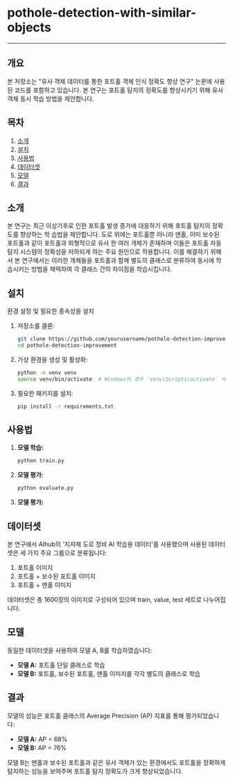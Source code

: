 # pothole-detection-with-similar-objects

---
## 개요

본 저장소는 "유사 객체 데이터를 통한 포트홀 객체 인식 정확도 향상 연구" 논문에 사용된 코드를 포함하고 있습니다. 본 연구는 포트홀 탐지의 정확도를 향상시키기 위해 유사 객체 동시 학습 방법을 제안합니다.

## 목차

1. [소개](#소개)
2. [설치](#설치)
3. [사용법](#사용법)
4. [데이터셋](#데이터셋)
5. [모델](#모델)
6. [결과](#결과)

## 소개

본 연구는 최근 이상기후로 인한 포트홀 발생 증가에 대응하기 위해 포트홀 탐지의 정확도를 향상하는 학
습법을 제안합니다. 도로 위에는 포트홀뿐 아니라 맨홀, 이미 보수된 포트홀과 같이 포트홀과 외형적으로 유사
한 여러 개체가 존재하며 이들은 포트홀 자동 탐지 시스템의 정확성을 저하되게 하는 주요 원인으로 작용합니다. 이를 해결하기 위해서 본 연구에서는 이러한 개체들을 포트홀과 함께 별도의 클래스로 분류하여 동시에 
학습시키는 방법을 채택하여 각 클래스 간의 차이점을 학습시킵니다. 

## 설치

환경 설정 및 필요한 종속성을 설치

1. 저장소를 클론:
    ```bash
    git clone https://github.com/yourusername/pothole-detection-improvement.git
    cd pothole-detection-improvement
    ```

2. 가상 환경을 생성 및 활성화:
    ```bash
    python -m venv venv
    source venv/bin/activate  # Windows의 경우 `venv\Scripts\activate` 사용
    ```

3. 필요한 패키지를 설치:
    ```bash
    pip install -r requirements.txt
    ```

## 사용법

1. **모델 학습:**
    ```bash
    python train.py 
    ```

2. **모델 평가:**
    ```bash
    python evaluate.py 
    ```
3. **모델 평가:**
 
## 데이터셋

본 연구에서 AIhub의 '지자체 도로 정비 AI 학습용 데이터'를 사용했으며 사용된 데이터셋은 세 가지 주요 그룹으로 분류됩니다:

1. 포트홀 이미지
2. 포트홀 + 보수된 포트홀 이미지
3. 포트홀 + 맨홀 이미지

데이터셋은 총 1600장의 이미지로 구성되어 있으며 train, value, test 세트로 나누어집니다.

## 모델

동일한 데이터셋을 사용하여 모델 A, B를 학습하였습니다:

- **모델 A:** 포트홀 단일 클래스로 학습
- **모델 B:** 포트홀, 보수된 포트홀, 맨홀 이미지를 각각 별도의 클래스로 학습

## 결과

모델의 성능은 포트홀 클래스의 Average Precision (AP) 지표를 통해 평가되었습니다:

- **모델 A:** AP = 68%
- **모델 B:** AP = 76%

모델 B는 맨홀과 보수된 포트홀과 같은 유사 객체가 있는 환경에서도 포트홀을 정확하게 탐지하는 성능을 보여주며 포트홀 탐지 정확도가 크게 향상되었습니다.
